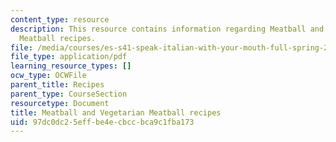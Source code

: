 ```yaml
---
content_type: resource
description: This resource contains information regarding Meatball and Vegetarian
  Meatball recipes.
file: /media/courses/es-s41-speak-italian-with-your-mouth-full-spring-2012/97dc0dc25effbe4ecbccbca9c1fba173_MITES_S41S12_recipe_5.pdf
file_type: application/pdf
learning_resource_types: []
ocw_type: OCWFile
parent_title: Recipes
parent_type: CourseSection
resourcetype: Document
title: Meatball and Vegetarian Meatball recipes
uid: 97dc0dc2-5eff-be4e-cbcc-bca9c1fba173
---
```

